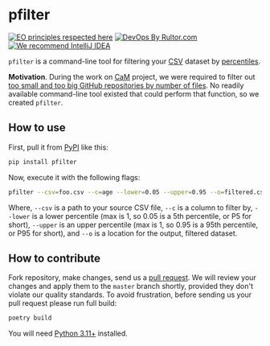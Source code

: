 # pfilter

[![EO principles respected here](https://www.elegantobjects.org/badge.svg)](https://www.elegantobjects.org)
[![DevOps By Rultor.com](http://www.rultor.com/b/h1alexbel/pfilter)](http://www.rultor.com/p/h1alexbel/pfilter)
[![We recommend IntelliJ IDEA](https://www.elegantobjects.org/intellij-idea.svg)](https://www.jetbrains.com/idea/)

`pfilter` is a command-line tool for filtering your [CSV] dataset by [percentiles][Percentile].

**Motivation**. During the work on [CaM] project, we were required to filter
out [too small and too big GitHub repositories by number of files][cam-issue].
No readily available command-line tool existed that could perform that
function, so we created `pfilter`.

## How to use

First, pull it from [PyPI][PyPI-repo] like this:

```bash
pip install pfilter
```

Now, execute it with the following flags:

```bash
pfilter --csv=foo.csv --c=age --lower=0.05 --upper=0.95 --o=filtered.csv
```

Where, `--csv` is a path to your source CSV file, `--c` is a column to filter by,
`--lower` is a lower percentile (max is 1, so 0.05 is a 5th percentile, or P5
for short), `--upper` is an upper percentile (max is 1, so 0.95 is a 95th
percentile, or P95 for short), and `--o` is a location for the output, filtered
dataset.

## How to contribute

Fork repository, make changes, send us a [pull request][guidelines]. We will
review your changes and apply them to the `master` branch shortly, provided
they don't violate our quality standards. To avoid frustration, before sending
us your pull request please run full build:

```bash
poetry build
```

You will need [Python 3.11+]
installed.

[Python 3.11+]: https://www.python.org/downloads/release/python-3110
[CSV]: https://en.wikipedia.org/wiki/Comma-separated_values
[Percentile]: https://en.wikipedia.org/wiki/Percentile
[CaM]: https://github.com/yegor256/cam
[cam-issue]: https://github.com/yegor256/cam/issues/228
[guidelines]: https://www.yegor256.com/2014/04/15/github-guidelines.html
[PyPI-repo]: https://pypi.org/project/pfilter
